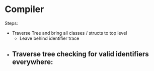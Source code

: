 # Compiler
Steps:
- Traverse Tree and bring all classes / structs to top level
  - Leave behind identifier trace
- Traverse tree checking for valid identifiers everywhere:
  - 